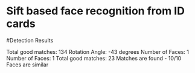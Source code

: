 # Sift based face recognition from ID cards








#Detection Results

Total good matches: 134
Rotation Angle: -43 degrees
Number of Faces: 1
Number of Faces: 1
Total good matches: 23
Matches are found - 10/10
Faces are similar

